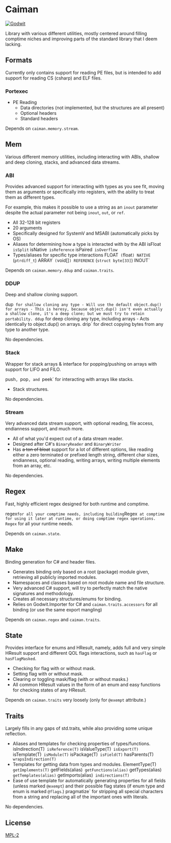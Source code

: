 # Caiman

[![Godwit](https://img.shields.io/badge/Godwit-orange?style=for-the-badge&logo=github)](https://github.com/cetio/godwit)

Library with various different utilities, mostly centered around filling comptime niches and improving parts of the standard library that I deem lacking.

## Formats

Currently only contains support for reading PE files, but is intended to add support for reading CS (csharp) and ELF files.

### Portexec

- PE Reading
    - Data directories (not implemented, but the structures are all present)
    - Optional headers
    - Standard headers

Depends on `caiman.memory.stream`.

## Mem

Various different memory utilities, including interacting with ABIs, shallow and deep cloning, stacks, and advanced data streams.

### ABI

Provides advanced support for interacting with types as you see fit, moving them as arguments or specifically into registers, with the ability to treat them as different types.

For example, this makes it possible to use a string as an `inout` parameter despite the actual parameter not being `inout`, `out`, or `ref`.

- All 32-128 bit registers
- 20 arguments
- Specifically designed for SystemV and MSABI (automatically picks by OS)
- Aliases for determining how a type is interacted with by the ABI
       isFloat`
       isSplit`
       isNative`
       isReference`
       isPaired`
       isOverflow`
- Types/aliases for specific type interactions
       FLOAT` (`float`)
       NATIVE` (`ptrdiff_t`)
       ARRAY` (`void[]`)
       REFERENCE` (`struct byte[33]`)
       INOUT`

Depends on `caiman.memory.ddup` and `caiman.traits`.

### DDUP

Deep and shallow cloning support.

   dup` for shallow cloning any type
    - Will use the default object.dup() for arrays
        - This is heresy, because object.dup() isn't even actually a shallow clone, it's a deep clone; but we must try to retain portability.
   ddup` for deep cloning any type, including arrays
    - Acts identically to object.dup() on arrays.
   drip` for direct copying bytes from any type to another type.

No dependencies.

### Stack

Wrapper for stack arrays & interface for popping/pushing on arrays with support for LIFO and FILO.

   push`, `pop`, and `peek` for interacting with arrays like stacks.
- Stack structures.

No dependencies.

### Stream

Very advanced data stream support, with optional reading, file access, endianness support, and much more.

- All of what you'd expect out of a data stream reader.
- Designed after C#'s `BinaryReader` and `BinaryWriter`
- Has ~~a ton of bloat~~ support for a lot of different options, like reading either a zero terminated or prefixed length string, different char sizes, endianness, optional reading, writing arrays, writing multiple elements from an array, etc.

No dependencies.

## Regex

Fast, highly efficient regex designed for both runtime and comptime.

   regex` for all your comptime needs, including building `Regex` at comptime for using it later at runtime, or doing comptime regex operations.
   Regex` for all your runtime needs.

Depends on `caiman.state`.

## Make

Binding generation for C# and header files.

- Generates binding only based on a root (package) module given, retrieving all publicly imported modules.
- Namespaces and classes based on root module name and file structure.
- Very advanced C# support, will try to perfectly match the native signatures and methodology.
- Creates all necessary structures/enums for binding.
- Relies on Godwit.Importer for C# and `caiman.traits.accessors` for all binding (or use the same export mangling)

Depends on `caiman.regex` and `caiman.traits`.

## State

Provides interface for enums and HResult, namely, adds full and very simple HResult support and different QOL flags interactions, such as `hasFlag` or `hasFlagMasked`.

- Checking for flag with or without mask.
- Setting flag with or without mask.
- Clearing or toggling mask/flag (with or without masks.)
- All common HResult values in the form of an enum and easy functions for checking states of any HResult.

Depends on `caiman.traits` very loosely (only for `@exempt` attribute.)

## Traits

Largely fills in any gaps of std.traits, while also providing some unique reflection.

- Aliases and templates for checking properties of types/functions.
       isIndirection(T)`
       isReference(T)`
       isValueType(T)`
       isExport(T)`
       isTemplate(T)`
       isModule(T)`
       isPackage(T)`
       isField(T)`
       hasParents(T)`
       wrapsIndirection(T)`
- Templates for getting data from types and modules.
       ElementType(T)`
       getImplements(T)`
       getFields(alias)`
       getFunctions(alias)`
       getTypes(alias)`
       getTemplates(alias)`
       getImports(alias)`
       indirections(T)`
- Ease of use template for automatically generating properties for all fields (unless marked `@exempt`) and their possible flag states (if enum type and enum is marked `@flags`.)
   pragmatize` for stripping all special characters from a string and replacing all of the important ones with literals.

No dependencies.

## License

[MPL-2](/LICENSE.txt)
